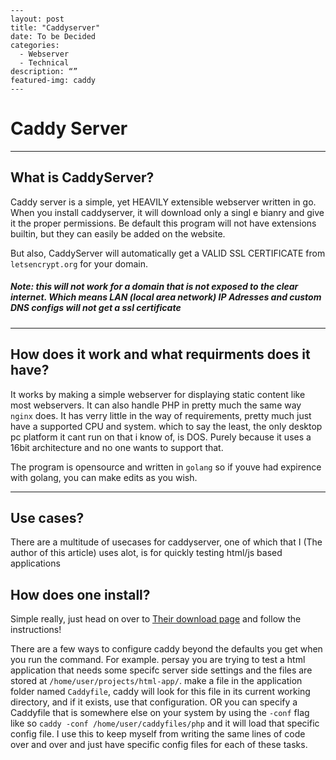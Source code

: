 ```
---
layout: post
title: "Caddyserver"
date: To be Decided
categories:
  - Webserver
  - Technical
description: “”
featured-img: caddy
---
```
# Caddy Server
___
## What is CaddyServer?
  Caddy server is a simple, yet HEAVILY extensible webserver written in go.
  When you install caddyserver, it will download only a singl e bianry and give it the proper permissions. Be default this program will not have extensions builtin, but they can easily be added on the website.

  But also, CaddyServer will automatically get a VALID SSL CERTIFICATE from `letsencrypt.org` for your domain. 
  ##### Note: this will not work for a domain that is not exposed to the clear internet. Which means LAN (local area network) IP Adresses and custom DNS configs will not get a ssl certificate
___
## How does it work and what requirments does it have?
  It works by making a simple webserver for displaying static content like most webservers. It can also handle PHP in pretty much the same way `nginx` does. 
  It has verry little in the way of requirements, pretty much just have a supported CPU and system. which to say the least, the only desktop pc platform it cant run on that i know of, is DOS. Purely because it uses a 16bit architecture and no one wants to support that.

  The program is opensource and written in `golang` so if youve had expirence with golang, you can make edits as you wish.

___
## Use cases?
There are a multitude of usecases for caddyserver, one of which that I (The author of this article) uses alot, is for quickly testing html/js based applications
## How does one install?
  Simple really, just head on over to [Their download page](https://caddyserver.com/download) and follow the instructions!
  
  There are a few ways to configure caddy beyond the defaults you get when you run the command. 
  For example. persay you are trying to test a html application that needs some specifc server side settings and the files are stored at `/home/user/projects/html-app/`. make a file in the application folder named `Caddyfile`, caddy will look for this file in its current working directory, and if it exists, use that configuration. 
  OR you can specify a Caddyfile that is somewhere else on your system by using the `-conf` flag like so `caddy -conf /home/user/caddyfiles/php` and it will load that specific config file. I use this to keep myself from writing the same lines of code over and over and just have specific config files for each of these tasks.